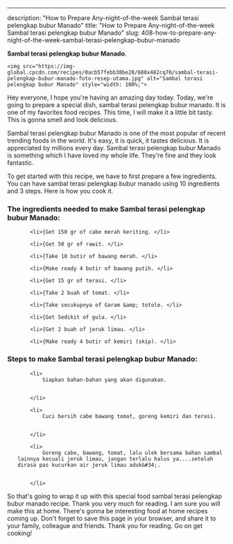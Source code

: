 ---
description: "How to Prepare Any-night-of-the-week Sambal terasi pelengkap bubur Manado"
title: "How to Prepare Any-night-of-the-week Sambal terasi pelengkap bubur Manado"
slug: 408-how-to-prepare-any-night-of-the-week-sambal-terasi-pelengkap-bubur-manado

<p>
	<strong>Sambal terasi pelengkap bubur Manado</strong>. 
	
</p>
<p>
	
	<img src="https://img-global.cpcdn.com/recipes/0acb57febb38be28/680x482cq70/sambal-terasi-pelengkap-bubur-manado-foto-resep-utama.jpg" alt="Sambal terasi pelengkap bubur Manado" style="width: 100%;">
	
	
</p>
<p>
	Hey everyone, I hope you're having an amazing day today. Today, we're going to prepare a special dish, sambal terasi pelengkap bubur manado. It is one of my favorites food recipes. This time, I will make it a little bit tasty. This is gonna smell and look delicious.
</p>
	
<p>
	Sambal terasi pelengkap bubur Manado is one of the most popular of recent trending foods in the world. It's easy, it is quick, it tastes delicious. It is appreciated by millions every day. Sambal terasi pelengkap bubur Manado is something which I have loved my whole life. They're fine and they look fantastic.
</p>
<p>
	
</p>

<p>
To get started with this recipe, we have to first prepare a few ingredients. You can have sambal terasi pelengkap bubur manado using 10 ingredients and 3 steps. Here is how you cook it.
</p>

<h3>The ingredients needed to make Sambal terasi pelengkap bubur Manado:</h3>

<ol>
	
		<li>{Get 150 gr of cabe merah keriting. </li>
	
		<li>{Get 50 gr of rawit. </li>
	
		<li>{Take 10 butir of bawang merah. </li>
	
		<li>{Make ready 4 butir of bawang putih. </li>
	
		<li>{Get 15 gr of terasi. </li>
	
		<li>{Take 2 buah of tomat. </li>
	
		<li>{Take secukupnya of Garam &amp; totole. </li>
	
		<li>{Get Sedikit of gula. </li>
	
		<li>{Get 2 buah of jeruk limau. </li>
	
		<li>{Make ready 4 butir of kemiri (skip). </li>
	
</ol>
<p>
	
</p>

<h3>Steps to make Sambal terasi pelengkap bubur Manado:</h3>

<ol>
	
		<li>
			Siapkan bahan-bahan yang akan digunakan.
			
			
		</li>
	
		<li>
			Cuci bersih cabe bawang tomat, goreng kemiri dan terasi.
			
			
		</li>
	
		<li>
			Goreng cabe, bawang, tomat, lalu ulek bersama bahan sambal lainnya kecuali jeruk limau, jangan terlalu halus ya....setelah dirasa pas kucurkan air jeruk limau aduk&#34;.
			
			
		</li>
	
</ol>

<p>
	
</p>

<p>
	So that's going to wrap it up with this special food sambal terasi pelengkap bubur manado recipe. Thank you very much for reading. I am sure you will make this at home. There's gonna be interesting food at home recipes coming up. Don't forget to save this page in your browser, and share it to your family, colleague and friends. Thank you for reading. Go on get cooking!
</p>
